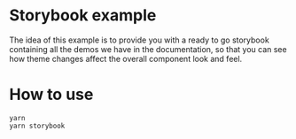 # Storybook example

The idea of this example is to provide you with a ready to go storybook containing all the demos we have in the documentation, so that you can see how theme changes affect the overall component look and feel.

# How to use

```
yarn
yarn storybook
```
